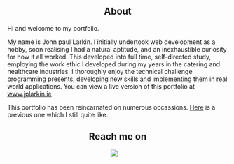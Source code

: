 <h2 align="center"> About </h2>
<p >
Hi and welcome to my portfolio. 
</p>
<p >
My name is John paul Larkin. I initially undertook web development as a hobby, soon realising I had a natural aptitude, and an inexhaustible curiosity for how it all worked. This developed into full time, self-directed study, employing the work ethic I developed during my years in the catering and healthcare industries. I thoroughly enjoy the technical challenge programming presents, developing new skills and implementing them in real world applications.
You can view a live version of this portfolio at <a href="https://www.jplarkin.ie">www.jplarkin.ie</a>
</p>

<P>This portfolio has been reincarnated on numerous occassions.
<a href="https://portfolio-jpl.netlify.app/">Here</a> is a previous one which I still quite like.
</P>

<h2  align="center">Reach me on</h2>
<p align="center">
  <a href="mailto:johnplarkin@gmail.com?subject=Hello%20Ileri,%20From%20Github"><img src="https://img.shields.io/badge/gmail-%23D14836.svg?&style=for-the-badge&logo=gmail&logoColor=white" /></a>&nbsp;&nbsp;&nbsp;&nbsp;
</p>
